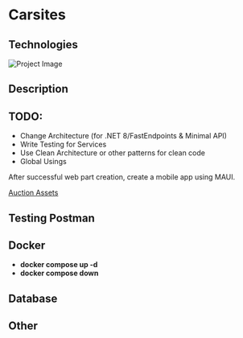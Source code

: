 # Carsites

## Technologies

![Project Image](https://github.com/davidkoo1/Carsites/assets/57301498/e64cd63b-5f11-425e-a58c-e909e2f7aa18)

## Description



## TODO:
- Change Architecture (for .NET 8/FastEndpoints & Minimal API)
- Write Testing for Services
- Use Clean Architecture or other patterns for clean code
- Global Usings

After successful web part creation, create a mobile app using MAUI.

[Auction Assets](https://github.com/davidkoo1/Carsites/src/AuctionService/AuctionsItems)

## Testing Postman

## Docker
- **docker compose up -d**
- **docker compose down**

## Database

## Other